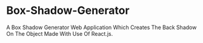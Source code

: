 # Box-Shadow-Generator

A Box Shadow Generator Web Application Which Creates The Back Shadow On The Object Made With Use Of React.js.
